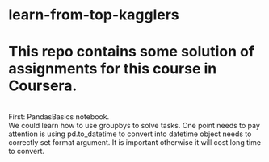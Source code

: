 # learn-from-top-kagglers
# This repo contains some solution of assignments for this course in Coursera.</br>
</br>
First: PandasBasics notebook. </br> 
We could learn how to use groupbys to solve tasks. One point needs to pay attention is using pd.to_datetime to convert into datetime object needs to correctly set format argument. It is important otherwise it will cost long time to convert.
